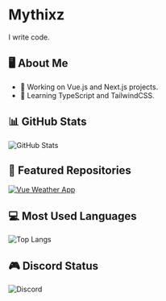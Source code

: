 # Mythixz
I write code.

## 🖥️ About Me
- 🔭 Working on Vue.js and Next.js projects.
- 🌱 Learning TypeScript and TailwindCSS.

## 📊 GitHub Stats
![GitHub Stats](https://github-readme-stats.vercel.app/api?username=Mythixz&show_icons=true&theme=radical)

## 🚀 Featured Repositories
[![Vue Weather App](https://github-readme-stats.vercel.app/api/pin/?username=Mythixz&repo=vue-weather-check)](https://github.com/Mythixz/vue-weather-check)

## 💻 Most Used Languages
![Top Langs](https://github-readme-stats.vercel.app/api/top-langs/?username=Mythixz&layout=compact&theme=radical)

## 🎮 Discord Status
![Discord](https://lanyard.cnrad.dev/api/YourDiscordID)
